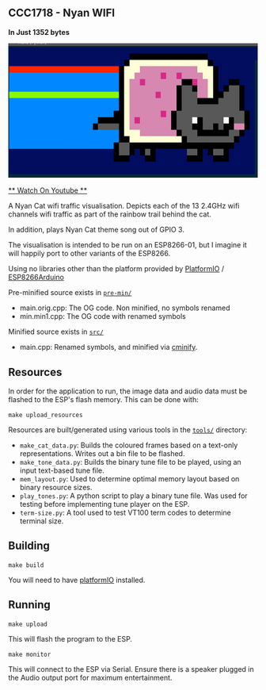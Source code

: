 ## CCC1718 - Nyan WIFI

**In Just 1352 bytes**

![Demo without audio](img/demo.gif)

[** Watch On Youtube **](https://www.youtube.com/watch?v=J-RLWhml-Xg)


A Nyan Cat wifi traffic visualisation. Depicts each of the 13 2.4GHz wifi
channels wifi traffic as part of the rainbow trail behind the cat.

In addition, plays Nyan Cat theme song out of GPIO 3.

The visualisation is intended to be run on an ESP8266-01, but I imagine it will
happily port to other variants of the ESP8266.

Using no libraries other than the platform provided by [PlatformIO](http://platformio.org/) / [ESP8266Arduino](https://github.com/esp8266/Arduino)

Pre-minified source exists in [`pre-min/`](pre-min/)
  - main.orig.cpp: The OG code. Non minified, no symbols renamed
  - min.min1.cpp: The OG code with renamed symbols

Minified source exists in [`src/`](src/)
  - main.cpp: Renamed symbols, and minified via [cminify](https://github.com/Scylardor/cminify).

## Resources

In order for the application to run, the image data and audio data must be flashed
to the ESP's flash memory. This can be done with:

```
make upload_resources
```

Resources are built/generated using various tools in the [`tools/`](tools/) directory:

- `make_cat_data.py`: Builds the coloured frames based on a text-only representations. Writes out a bin file to be flashed.
- `make_tone_data.py`: Builds the binary tune file to be played, using an input text-based tune file.
- `mem_layout.py`: Used to determine optimal memory layout based on binary resource sizes.
- `play_tones.py`: A python script to play a binary tune file. Was used for testing before implementing tune player on the ESP.
- `term-size.py`: A tool used to test VT100 term codes to determine terminal size.


## Building

```
make build
```

You will need to have [platformIO](http://platformio.org/) installed.

## Running

```
make upload
```

This will flash the program to the ESP.

```
make monitor
```

This will connect to the ESP via Serial. Ensure there is a speaker plugged in the Audio output port for maximum entertainment.
